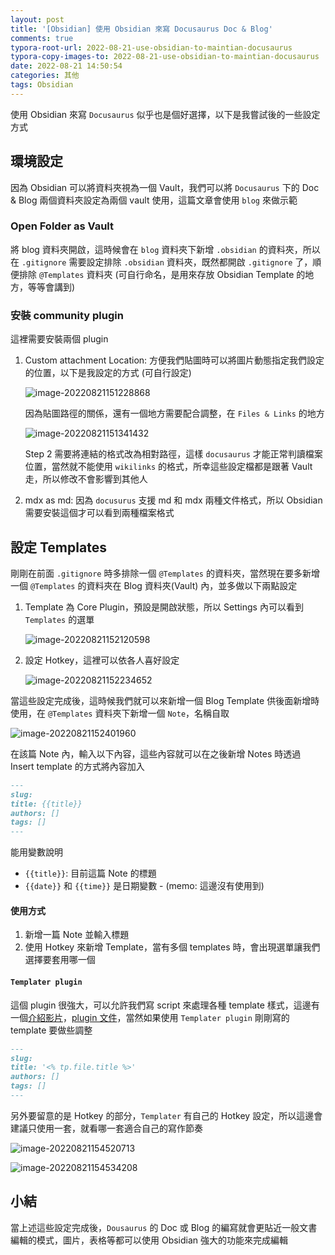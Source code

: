 ```yaml
---
layout: post
title: '[Obsidian] 使用 Obsidian 來寫 Docusaurus Doc & Blog'
comments: true
typora-root-url: 2022-08-21-use-obsidian-to-maintian-docusaurus
typora-copy-images-to: 2022-08-21-use-obsidian-to-maintian-docusaurus
date: 2022-08-21 14:50:54
categories: 其他
tags: Obsidian
---
```


使用 Obsidian 來寫 `Docusaurus` 似乎也是個好選擇，以下是我嘗試後的一些設定方式

<!-- more -->

## 環境設定

因為 Obsidian 可以將資料夾視為一個 Vault，我們可以將 `Docusaurus` 下的 Doc & Blog 兩個資料夾設定為兩個 vault 使用，這篇文章會使用 `blog` 來做示範

### Open Folder as Vault

將 blog 資料夾開啟，這時候會在 `blog` 資料夾下新增 `.obsidian` 的資料夾，所以在 `.gitignore` 需要設定排除 `.obsidian` 資料夾，既然都開啟 `.gitignore` 了，順便排除 `@Templates` 資料夾  (可自行命名，是用來存放 Obsidian Template 的地方，等等會講到)

### 安裝 community plugin

這裡需要安裝兩個 plugin

1. Custom attachment Location: 方便我們貼圖時可以將圖片動態指定我們設定的位置，以下是我設定的方式 (可自行設定)

   ![image-20220821151228868](image-20220821151228868.png)

   因為貼圖路徑的關係，還有一個地方需要配合調整，在 `Files & Links` 的地方

   ![image-20220821151341432](image-20220821151341432.png)

   Step 2 需要將連結的格式改為相對路徑，這樣 `docusaurus` 才能正常判讀檔案位置，當然就不能使用 `wikilinks` 的格式，所幸這些設定檔都是跟著 Vault 走，所以修改不會影響到其他人

2. mdx as md: 因為 `docusurus` 支援 md 和 mdx 兩種文件格式，所以 Obsidian 需要安裝這個才可以看到兩種檔案格式

## 設定 Templates

剛剛在前面 `.gitignore` 時多排除一個 `@Templates` 的資料夾，當然現在要多新增一個 `@Templates` 的資料夾在 Blog 資料夾(Vault) 內，並多做以下兩點設定

1. Template 為 Core Plugin，預設是開啟狀態，所以 Settings 內可以看到 `Templates` 的選單

   ![image-20220821152120598](image-20220821152120598.png)

2. 設定 Hotkey，這裡可以依各人喜好設定

   ![image-20220821152234652](image-20220821152234652.png)

當這些設定完成後，這時候我們就可以來新增一個 Blog Template 供後面新增時使用，在 `@Templates` 資料夾下新增一個 `Note`，名稱自取

![image-20220821152401960](image-20220821152401960.png)

在該篇 Note 內，輸入以下內容，這些內容就可以在之後新增 Notes 時透過 Insert template 的方式將內容加入

```markdown
---
slug: 
title: {{title}}
authors: []
tags: []
---
```

能用變數說明

- `{{title}}`: 目前這篇 Note 的標題
- `{{date}}` 和 `{{time}}` 是日期變數 - (memo: 這邊沒有使用到)

#### 使用方式

1. 新增一篇 Note 並輸入標題
2. 使用 Hotkey 來新增 Template，當有多個 templates 時，會出現選單讓我們選擇要套用哪一個

#### `Templater plugin`

這個 plugin 很強大，可以允許我們寫 script 來處理各種 template 樣式，這邊有一個[介紹影片](https://www.youtube.com/watch?v=1eUxQo6Dy7k)，[plugin 文件](https://silentvoid13.github.io/Templater/introduction.html)，當然如果使用 `Templater plugin` 剛剛寫的 template 要做些調整

```markdown
---
slug: 
title: '<% tp.file.title %>'
authors: []
tags: []
---
```

另外要留意的是 Hotkey 的部分，`Templater` 有自己的 Hotkey 設定，所以這邊會建議只使用一套，就看哪一套適合自己的寫作節奏

![image-20220821154520713](image-20220821154520713.png)

![image-20220821154534208](image-20220821154534208.png)

## 小結

當上述這些設定完成後，`Dousaurus` 的 Doc 或 Blog 的編寫就會更貼近一般文書編輯的模式，圖片，表格等都可以使用 Obsidian 強大的功能來完成編輯







